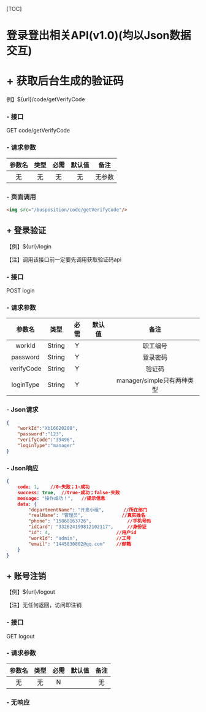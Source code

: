 [TOC]

# 登录登出相关API(v1.0)(均以Json数据交互)

# + 获取后台生成的验证码

例】${url}/code/getVerifyCode

### - 接口

GET code/getVerifyCode

### - 请求参数

| 参数名 | 类型 | 必需 | 默认值 |  备注  |
| :----: | :--: | :--: | :----: | :----: |
|   无   |  无  |  无  |   无   | 无参数 |

### - 页面调用

```html
<img src="/busposition/code/getVerifyCode"/>
```

## + 登录验证

【例】${url}/login

【注】调用该接口前一定要先调用获取验证码api

### - 接口

POST login

### - 请求参数

|   参数名   |  类型  | 必需 | 默认值 |            备注            |
| :--------: | :----: | :--: | :----: | :------------------------: |
|   workId   | String |  Y   |        |          职工编号          |
|  password  | String |  Y   |        |          登录密码          |
| verifyCode | String |  Y   |        |           验证码           |
| loginType  | String |  Y   |        | manager/simple只有两种类型 |

### - Json请求

```json
{
	"workId":"Xb16620208",
	"password":"123",
	"verifyCode":"39496",
	"loginType":"manager"
}
```

### - Json响应

```json
{
    code: 1,	//0-失败；1-成功
    success: true,	//true-成功；false-失败
    message: "操作成功！",	//提示信息
    data: {	
        "departmentName": "开发小组",		//所在部门
        "realName": "管理员",				//真实姓名
        "phone": "15868163726",				//手机号码
        "idCard": "332624199812102117",		//身份证
        "id": 4,						//用户id
        "workId": "admin",				//工号
        "email": "1445830802@qq.com"	//邮箱
    }
}
```

## + 账号注销

【例】${url}/logout

【注】无任何返回，访问即注销

### - 接口

GET logout

### - 请求参数

| 参数名 | 类型 | 必需 | 默认值 | 备注 |
| :----: | :--: | :--: | :----: | :--: |
|   无   |  无  |  N   |        |  无  |

### - 无响应



